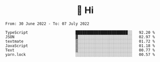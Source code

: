 <h1 align="center">👋 Hi</h1>
<!-- <h3 align="center">An enthusiastic frontend developer</h3> -->

<!--START_SECTION:waka-->

```text
From: 30 June 2022 - To: 07 July 2022

TypeScript                     ███████████████████████░░   92.20 %
JSON                           ▓░░░░░░░░░░░░░░░░░░░░░░░░   02.97 %
textmate                       ▒░░░░░░░░░░░░░░░░░░░░░░░░   01.72 %
JavaScript                     ▒░░░░░░░░░░░░░░░░░░░░░░░░   01.18 %
Text                           ▒░░░░░░░░░░░░░░░░░░░░░░░░   00.77 %
yarn.lock                      ░░░░░░░░░░░░░░░░░░░░░░░░░   00.57 %
```

<!--END_SECTION:waka-->
